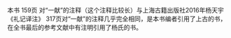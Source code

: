 本书 159页 对“一献”的注释（这个注释比较长）与上海古籍出版社2016年杨天宇《礼记译注》
317页对“一献”的注释几乎完全相同，是本书编者引用了上古的书，
在全书最后的参考文献中有注明引用了杨氏的书。

